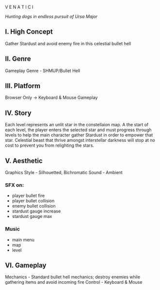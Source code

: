 V E N A T I C I 

_Hunting dogs in endless pursuit of Ursa Major_

## I. High Concept
Gather Stardust and avoid enemy fire in this celestial bullet hell

## II. Genre
Gameplay Genre - SHMUP/Bullet Hell

## III. Platform
Browser Only -> Keyboard & Mouse Gameplay

## IV. Story
Each level represents an unlit star in the constellaion map.
A the start of each level, the player enters the selected star and must progress through levels to help the main character gather Stardust in order to empower that star.
Celestial beast that thrive amongst interstellar darkness will stop at no cost to prevent you from relighting the stars.

## V. Aesthetic
Graphics Style - Silhouetted, Bichromatic
Sound - Ambient

### SFX on:
- player bullet fire
- player bullet collision
- enemy bullet collision
- stardust gauge increase
- stardust gauge max

### Music
- main menu
- map
- level

## VI. Gameplay
Mechanics - Standard bullet hell mechanics; destroy enemies while gathering items and avoid incoming fire
Control - Keyboard & Mouse
